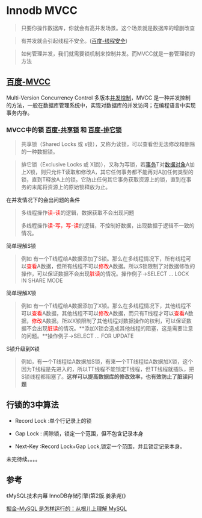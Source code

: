 # Innodb MVCC

> 只要你操作数据库，你就会有高并发场景。这个场景就是数据库的增删改查

> 有并发就会引起线程不安全。([百度-线程安全](<https://baike.baidu.com/item/%E7%BA%BF%E7%A8%8B%E5%AE%89%E5%85%A8/9747724?fr=aladdin>))

> 如何管理并发，我们就需要锁机制来控制并发。而MVCC就是一套管理锁的方法

## [百度-MVCC](<https://baike.baidu.com/item/MVCC/6298019?fr=aladdin>)

Multi-Version Concurrency Control 多版本[并发控制](https://baike.baidu.com/item/%E5%B9%B6%E5%8F%91%E6%8E%A7%E5%88%B6/3543545)，MVCC 是一种并发控制的方法，一般在数据库管理系统中，实现对数据库的并发访问；在编程语言中实现事务内存。

### MVCC中的锁 [百度-共享锁](<https://baike.baidu.com/item/%E5%85%B1%E4%BA%AB%E9%94%81/11032319>) 和 [百度-排它锁](<https://baike.baidu.com/item/%E6%8E%92%E5%AE%83%E9%94%81/11057879?fr=aladdin>)



> 共享锁（Shared Locks 或 s锁），又称为读锁，可以查看但无法修改和删除的一种数据锁。

> 排它锁（Exclusive Locks 或 X锁)），又称为写锁，若[事务](https://baike.baidu.com/item/%E4%BA%8B%E5%8A%A1/5945882)T对[数据对象](https://baike.baidu.com/item/%E6%95%B0%E6%8D%AE%E5%AF%B9%E8%B1%A1/3227125)A加上X锁，则只允许T读取和修改A，其它任何事务都不能再对A加任何类型的锁，直到T释放A上的锁。它防止任何其它事务获取资源上的锁，直到在事务的末尾将资源上的原始锁释放为止。

在并发情况下的会出问题的条件

>多线程操作<font color="red">读-读</font>的逻辑，数据获取不会出现问题
>
>多线程操作<font color="red">读-写，写-读</font>的逻辑，不控制好数据，出现数据于逻辑不一致的情况。



简单理解S锁

> 例如 有一个T线程给A数据添加了S锁。那么在多线程情况下，所有线程可以<font color="red">查看</font>A数据，但所有线程不可以<font color="red">修改</font>A数据。所以S锁限制了对数据修改的操作，可以保证数据不会出现<font color="red">脏读</font>的情况。操作例子->SELECT ... LOCK IN SHARE MODE

简单理解X锁

> 例如 有一个T线程给A数据添加了X锁。那么在多线程情况下，其他线程不可以<font color="red">查看</font>A数据，其他线程不可以<font color="red">修改</font>A数据，而只有T线程才可以<font color="red">查看</font>A数据，<font color="red">修改</font>A数据。所以X锁限制了其他线程对数据操作的权利，可以保证数据不会出现<font color="red">脏读</font>的情况。**添加X锁会造成其他线程的阻塞，这是需要注意的问题。**操作例子->SELECT ... FOR UPDATE

S锁升级到X锁

> 例如，有一个T线程给A数据加S锁，有来一个TT线程给A数据加X锁，这个因为T线程是先进入的，所以TT线程不能锁定T线程，但TT线程就插队，把S锁线程都阻塞了。**这样可以提高数据库的修改效率，也有效防止了脏读问题**





## 行锁的3中算法



- Record Lock :单个行记录上的锁

- Gap Lock : 间隙锁，锁定一个范围，但不包含记录本身

- Next-Key :Record Lock+Gap Lock,锁定一个范围，并且锁定记录本身。

  

未完待续。。。。











## 参考

《MySQL技术内幕  InnoDB存储引擎(第2版.姜承尧)》

[掘金-MySQL 是怎样运行的：从根儿上理解 MySQL](https://juejin.im/book/5bffcbc9f265da614b11b731/section)